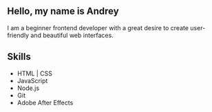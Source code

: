 ## Hello, my name is Andrey

I am a beginner frontend developer with a great desire to create user-friendly and beautiful web interfaces.

## Skills
- HTML | CSS
- JavaScript
- Node.js
- Git
- Adobe After Effects
